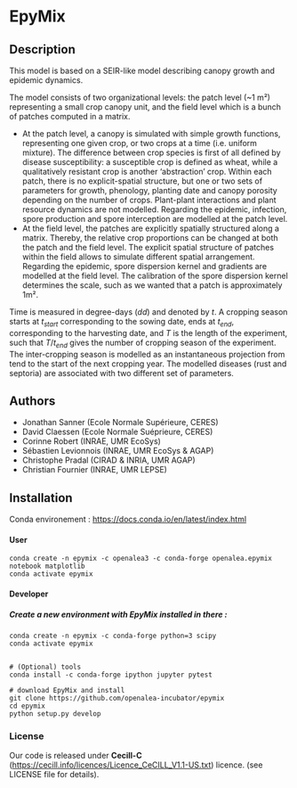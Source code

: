 # EpyMix

## Description

This model is based on a SEIR-like model describing canopy growth and epidemic dynamics. 

The model consists of two organizational levels: the patch level (~1 m²) representing a small crop canopy unit, and the field level which is a bunch of patches computed in a matrix. 
* At the patch level, a canopy is simulated with simple growth functions, representing one given crop, or two crops at a time (i.e. uniform mixture). The difference between crop species is first of all defined by disease susceptibility: a susceptible crop is defined as wheat, while a qualitatively resistant crop is another ‘abstraction’ crop. Within each patch, there is no explicit-spatial structure, but one or two sets of parameters for growth, phenology, planting date and canopy porosity depending on the number of crops. Plant-plant interactions and plant resource dynamics are not modelled. Regarding the epidemic, infection, spore production and spore interception are modelled at the patch level. 
* At the field level, the patches are explicitly spatially structured along a matrix. Thereby, the relative crop proportions can be changed at both the patch and the field level. The explicit spatial structure of patches within the field allows to simulate different spatial arrangement. Regarding the epidemic, spore dispersion kernel and gradients are modelled at the field level. The calibration of the spore dispersion kernel determines the scale, such as we wanted that a patch is approximately 1m². 

Time is measured in degree-days ($dd$) and denoted by $t$. A cropping season starts at $t_{start}$ corresponding to the sowing date, ends at $t_{end}$, corresponding to the harvesting date, and $T$ is the length of the experiment, such that $T/t_{end}$ gives the number of cropping season of the experiment. The inter-cropping season is modelled as an instantaneous projection from tend to the start of the next cropping year. 
The modelled diseases (rust and septoria) are associated with two different set of parameters.

## Authors
- Jonathan Sanner (Ecole Normale Supérieure, CERES)
- David Claessen (Ecole Normale Suéprieure, CERES)
- Corinne Robert (INRAE, UMR EcoSys)
- Sébastien Levionnois (INRAE, UMR EcoSys & AGAP)
- Christophe Pradal (CIRAD & INRIA, UMR AGAP)
- Christian Fournier (INRAE, UMR LEPSE)

## Installation


Conda environement : https://docs.conda.io/en/latest/index.html

#### User

    conda create -n epymix -c openalea3 -c conda-forge openalea.epymix notebook matplotlib
    conda activate epymix

#### Developer

##### Create a new environment with EpyMix installed in there :

    conda create -n epymix -c conda-forge python=3 scipy
    conda activate epymix

	
    # (Optional) tools
    conda install -c conda-forge ipython jupyter pytest
  
    # download EpyMix and install
    git clone https://github.com/openalea-incubator/epymix
    cd epymix
    python setup.py develop


### License

Our code is released under **Cecill-C** (https://cecill.info/licences/Licence_CeCILL_V1.1-US.txt) licence. (see LICENSE file for details).

